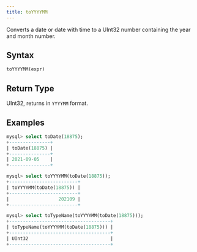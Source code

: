 ```yaml
---
title: toYYYYMM
---
```


Converts a date or date with time to a UInt32 number containing the year and month number.

## Syntax

```sql
toYYYYMM(expr)
```

## Return Type

UInt32, returns in `YYYYMM` format.

## Examples

```sql
mysql> select toDate(18875);
+---------------+
| toDate(18875) |
+---------------+
| 2021-09-05    |
+---------------+

mysql> select toYYYYMM(toDate(18875));
+-------------------------+
| toYYYYMM(toDate(18875)) |
+-------------------------+
|                  202109 |
+-------------------------+

mysql> select toTypeName(toYYYYMM(toDate(18875)));
+-------------------------------------+
| toTypeName(toYYYYMM(toDate(18875))) |
+-------------------------------------+
| UInt32                              |
+-------------------------------------+
```
